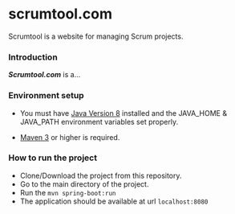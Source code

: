 # scrumtool.com

Scrumtool is a website for managing Scrum projects.

### Introduction

***Scrumtool.com*** is a...

### Environment setup

* You must have [Java Version 8](http://www.oracle.com/technetwork/java/javase/downloads/jdk8-downloads-2133151.html) installed and the JAVA_HOME & JAVA_PATH environment variables set properly.

* [Maven 3](https://maven.apache.org/download.cgi) or higher is required.

### How to run the project

* Clone/Download the project from this repository.
* Go to the main directory of the project.
* Run the `mvn spring-boot:run`
* The application should be available at url `localhost:8080`
